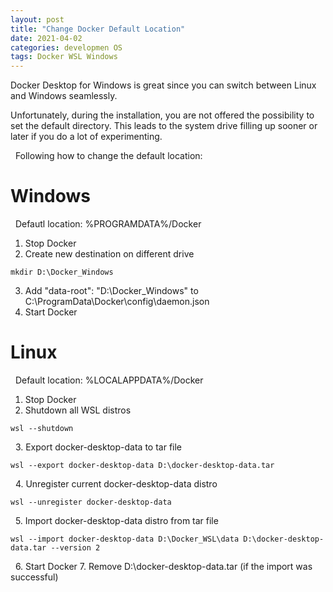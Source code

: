 ```yaml
---
layout: post
title: "Change Docker Default Location"
date: 2021-04-02
categories: developmen OS
tags: Docker WSL Windows
---
```

Docker Desktop for Windows is great since you can switch between Linux and Windows seamlessly.

Unfortunately, during the installation, you are not offered the possibility to set the default directory. 
This leads to the system drive filling up sooner or later if you do a lot of experimenting.

 
Following how to change the default location:


# Windows

 
Defautl location: %PROGRAMDATA%/Docker
 
1. Stop Docker
2. Create new destination on different drive

```
mkdir D:\Docker_Windows
```

3. Add "data-root": "D:\\Docker_Windows" to C:\ProgramData\Docker\config\daemon.json
4. Start Docker


# Linux

 
Default location: %LOCALAPPDATA%/Docker 
 
1. Stop Docker
2. Shutdown all WSL distros
 
```
wsl --shutdown
```
 
3. Export docker-desktop-data to tar file
 
```
wsl --export docker-desktop-data D:\docker-desktop-data.tar
```
 
4. Unregister current docker-desktop-data distro
 
```
wsl --unregister docker-desktop-data
```
 
5. Import docker-desktop-data distro from tar file
 
```
wsl --import docker-desktop-data D:\Docker_WSL\data D:\docker-desktop-data.tar --version 2
```
 
6. Start Docker
7. Remove D:\docker-desktop-data.tar (if the import was successful)